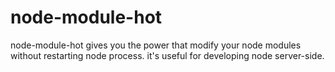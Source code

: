 # node-module-hot
node-module-hot gives you the power that modify your node modules without restarting node process. it's useful for developing node server-side.
